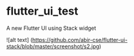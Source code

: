 # flutter_ui_test

A new Flutter UI using Stack widget

![alt text] (https://github.com/abir-cse/flutter-ui-stack/blob/master/screenshot/s2.jpg)
